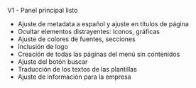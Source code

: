 V1 - Panel principal listo
- Ajuste de metadata a español y ajuste en títulos de página
- Ocultar elementos distrayentes: íconos, gráficas
- Ajuste de colores de fuentes, secciones
- Inclusión de logo
- Creación de todas las páginas del menú sin contenidos
- Ajuste del botón buscar
- Traducción de los textos de las plantillas
- Ajuste de información para la empresa

